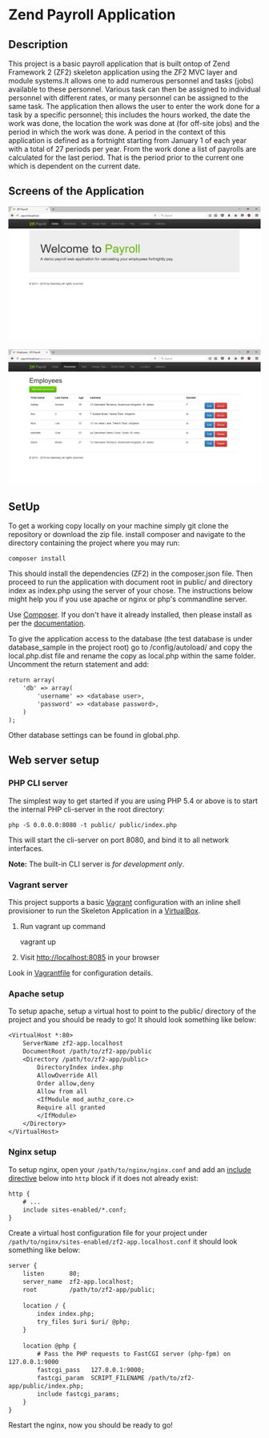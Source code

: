 Zend Payroll Application
========================

Description
-----------
This project is a basic payroll application that is built ontop of Zend Framework 2 (ZF2) skeleton application
using the ZF2 MVC layer and module systems.It allows one to add numerous personnel and tasks (jobs) available to these personnel. Various task can then be assigned to individual personnel with different rates, or many personnel can be assigned to the same task. The application then allows the user to enter the work done for a task by a specific personnel; this includes the hours worked, the date the work was done, the location the work was done at (for off-site jobs) and the period
in which the work was done. A period in the context of this application is defined as a fortnight starting from January 1 of each year with a total of 27 periods per year. From the work done a list of payrolls are calculated for the last period.
That is the period prior to the current one which is dependent on the current date.

Screens of the Application
----------------------------

![Alt text](/screens/screenshot-1.png?raw=true "Home Page")

![Alt text](/screens/screenshot-2.png?raw=true "Personnel Page")

SetUp
-----
To get a working copy locally on your machine simply git clone the repository or download the zip file.
install composer and navigate to the directory containing the project where you may run:

    composer install

This should install the dependencies (ZF2) in the composer.json file.
Then proceed to run the application with document root in public/ and directory index as index.php using the server of
your chose. The instructions below might help you if you use apache or nginx or php's commandline server.

Use [Composer](https://getcomposer.org/). If you don't have it already installed, then please install as per the [documentation](https://getcomposer.org/doc/00-intro.md).

To give the application access to the database (the test database is under database_sample in the project root)
go to /config/autoload/ and copy the local.php.dist file and rename the copy as local.php within the same folder.
Uncomment the return statement and add:

    return array(
        'db' => array(
            'username' => <database user>,
            'password' => <database password>,
        )
    );
    
Other database settings can be found in global.php.

Web server setup
----------------

### PHP CLI server

The simplest way to get started if you are using PHP 5.4 or above is to start the internal PHP cli-server in the root
directory:

    php -S 0.0.0.0:8080 -t public/ public/index.php

This will start the cli-server on port 8080, and bind it to all network
interfaces.

**Note:** The built-in CLI server is *for development only*.

### Vagrant server

This project supports a basic [Vagrant](http://docs.vagrantup.com/v2/getting-started/index.html) configuration with an inline shell provisioner to run the Skeleton Application in a [VirtualBox](https://www.virtualbox.org/wiki/Downloads).

1. Run vagrant up command

    vagrant up

2. Visit [http://localhost:8085](http://localhost:8085) in your browser

Look in [Vagrantfile](Vagrantfile) for configuration details.

### Apache setup

To setup apache, setup a virtual host to point to the public/ directory of the
project and you should be ready to go! It should look something like below:

    <VirtualHost *:80>
        ServerName zf2-app.localhost
        DocumentRoot /path/to/zf2-app/public
        <Directory /path/to/zf2-app/public>
            DirectoryIndex index.php
            AllowOverride All
            Order allow,deny
            Allow from all
            <IfModule mod_authz_core.c>
            Require all granted
            </IfModule>
        </Directory>
    </VirtualHost>

### Nginx setup

To setup nginx, open your `/path/to/nginx/nginx.conf` and add an
[include directive](http://nginx.org/en/docs/ngx_core_module.html#include) below
into `http` block if it does not already exist:

    http {
        # ...
        include sites-enabled/*.conf;
    }


Create a virtual host configuration file for your project under `/path/to/nginx/sites-enabled/zf2-app.localhost.conf`
it should look something like below:

    server {
        listen       80;
        server_name  zf2-app.localhost;
        root         /path/to/zf2-app/public;

        location / {
            index index.php;
            try_files $uri $uri/ @php;
        }

        location @php {
            # Pass the PHP requests to FastCGI server (php-fpm) on 127.0.0.1:9000
            fastcgi_pass   127.0.0.1:9000;
            fastcgi_param  SCRIPT_FILENAME /path/to/zf2-app/public/index.php;
            include fastcgi_params;
        }
    }

Restart the nginx, now you should be ready to go!
